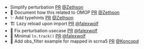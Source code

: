 - Simplify perturbation  [PR](https://github.com/laminlabs/lamin-usecases/pull/161) [@Zethson](https://github.com/Zethson)
- 📝 Document how this related to OMOP [PR](https://github.com/laminlabs/clinicore/pull/13) [@Zethson](https://github.com/Zethson)
- ✨ Add typehints [PR](https://github.com/laminlabs/clinicore/pull/12) [@Zethson](https://github.com/Zethson)
- 🏗️ Lazy reload upon import [PR](https://github.com/laminlabs/clinicore/pull/9) [@falexwolf](https://github.com/falexwolf)
- 💚 Fix perturbation usecase [PR](https://github.com/laminlabs/lamin-usecases/pull/160) [@falexwolf](https://github.com/falexwolf)
- 🚸 Minimal `ln.track()` [PR](https://github.com/laminlabs/lamin-usecases/pull/159) [@falexwolf](https://github.com/falexwolf)
- 📝 Add obs_filter example for mapped in scrna5 [PR](https://github.com/laminlabs/lamin-usecases/pull/158) [@Koncopd](https://github.com/Koncopd)

